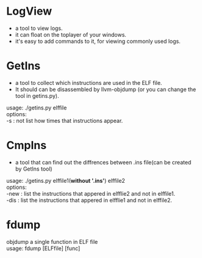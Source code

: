 # LogView
* a tool to view logs.
* it can float on the toplayer of your windows.
* it's easy to add commands to it, for viewing commonly used logs.

# GetIns
* a tool to collect which instructions are used in the ELF file.
* It should can be disassembled by llvm-objdump (or you can change the tool in getins.py).

usage: ./getins.py elffile  
options:  
-s : not list how times that instructions appear.  

# CmpIns
* a tool that can find  out the diffrences between .ins file(can be created by GetIns tool)

usage: ./getins.py elffile1(**without '.ins'**) elffile2  
options:  
-new : list the instructions that appered in elfflie2 and not in elffile1.  
-dis : list the instructions that appered in elfflie1 and not in elffile2.  

# fdump
objdump a single function in ELF file  
usage: fdump [ELFfile] [func]  
 
